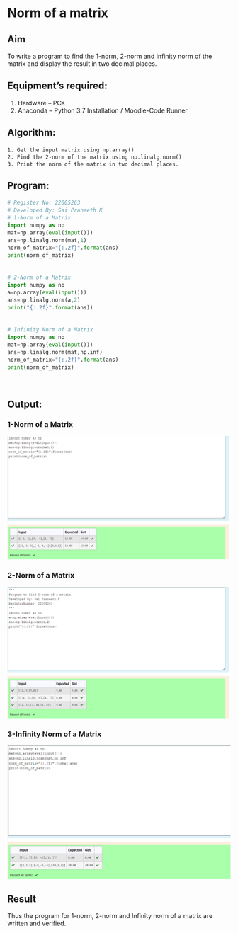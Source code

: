 # Norm of a matrix
## Aim
To write a program to find the 1-norm, 2-norm and infinity norm of the matrix and display the result in two decimal places.
## Equipment’s required:
1.	Hardware – PCs
2.	Anaconda – Python 3.7 Installation / Moodle-Code Runner
## Algorithm:
	1. Get the input matrix using np.array()   
    2. Find the 2-norm of the matrix using np.linalg.norm()
	3. Print the norm of the matrix in two decimal places.
## Program:
```Python
# Register No: 22005263
# Developed By: Sai Praneeth K
# 1-Norm of a Matrix
import numpy as np
mat=np.array(eval(input()))
ans=np.linalg.norm(mat,1)
norm_of_matrix="{:.2f}".format(ans)
print(norm_of_matrix)


# 2-Norm of a Matrix
import numpy as np
a=np.array(eval(input()))
ans=np.linalg.norm(a,2)
print("{:.2f}".format(ans))


# Infinity Norm of a Matrix
import numpy as np
mat=np.array(eval(input()))
ans=np.linalg.norm(mat,np.inf)
norm_of_matrix="{:.2f}".format(ans)
print(norm_of_matrix)




```
## Output:
### 1-Norm of a Matrix
![MODEL](/Screenshot%20(41).png)

### 2-Norm of a Matrix
![MODEL](/Screenshot%20(42).png)

### 3-Infinity Norm of a Matrix
![MODEL](/Screenshot%20(43).png)


## Result
Thus the program for 1-norm, 2-norm and Infinity norm of a matrix are written and verified.
